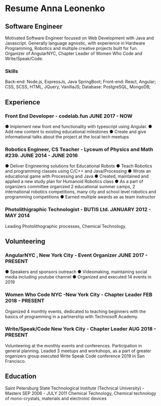 # Resume Anna Leonenko

## Software Engineer

Motivated Software Engineer focused on Web Development with Java and Javascript. Generally language
agnostic, with experience in Hardware Programming, Robotics and multiple creative projects built for fun.
Organizer of AngularNYC, Chapter Leader of Women Who Code and Write/Speak/Code.

### Skills
Back-end: Node.js, ExpressJs, Java SpringBoot;
Front-end: React, Angular; CSS, SCSS, HTML, JQuery, VanillaJS;
Database: PostgreSQL, MongoDB;

## Experience

### Front End Developer - codelab.fun JUNE 2017 - NOW
● Implement new front end functionality with typescript using Angular.
● Add new content to existing educational milestones
● Create and give informational talks about the project at the local tech meetups

### Robotics Engineer, CS Teacher - Lyceum of Physics and Math #239. JUNE 2014 - JUNE 2016
● Deliver Engineering solutions for Educational Robots
● Teach Robotics and programming classes using C/C++ and Java/Processing
● Wrote an educational game with Processing and Java
● Created, maintained and applied a new study plan for Humanoid Robotics class
● As a part of organizers committee organized 2 educational summer camps, 2 international robotics competitions,
many city and school level robotics and programming competitions
● Earned multiple awards as as team instructor

### Photolithigraphic Technologist - BUTIS Ltd. JANUARY 2012 - MAY 2014
Leading Photolithographic processes, Chemical Technology.

## Volunteering

### AngularNYC , New York City - Event Organizer JUNE 2017 - PRESENT
● Speakers and sponsors outreach
● Videomaking, maintaining social media including youtube channel
● Organized and executed 14 events in 2019

### Women Who Code NYC -New York City - Chapter Leader FEB 2018 - PRESENT
Organized 4 monthly events, dedicated to teaching beginners with the basics of programming in a partnership with Technosoft
Academy.

### Write/Speak/Code New York City - Chapter Leader AUG 2018 - PRESENT
Volunteering at the monthly events and conferences. Participation in general planning. Leaded 3 meetups and workshops, as a
part of greater organizers group executed Write Speak Code conference 2019 in San Francisco.

## Education
Saint Petersburg State Technological Institute (Technical University) - Masters SEP 2006 - JULY 2011
Chemical Technology, Chemical technology of mono-crystals, materials and electronic devices
